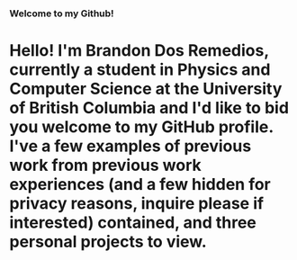 ### Welcome to my Github!

# Hello! I'm Brandon Dos Remedios, currently a student in Physics and Computer Science at the University of British Columbia and I'd like to bid you welcome to my GitHub profile. I've a few examples of previous work from previous work experiences (and a few hidden for privacy reasons, inquire please if interested) contained, and three personal projects to view.



<!--
**bdosremedios/bdosremedios** is a ✨ _special_ ✨ repository because its `README.md` (this file) appears on your GitHub profile.

Here are some ideas to get you started:

- 🔭 I’m currently working on ...
- 🌱 I’m currently learning ...
- 👯 I’m looking to collaborate on ...
- 🤔 I’m looking for help with ...
- 💬 Ask me about ...
- 📫 How to reach me: ...
- 😄 Pronouns: ...
- ⚡ Fun fact: ...
-->
